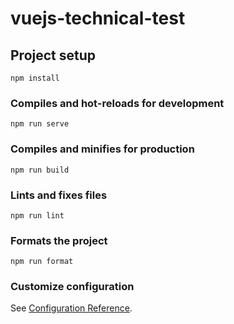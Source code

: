 # vuejs-technical-test

## Project setup

```
npm install
```

### Compiles and hot-reloads for development

```
npm run serve
```

### Compiles and minifies for production

```
npm run build
```

### Lints and fixes files

```
npm run lint
```

### Formats the project

```
npm run format
```

### Customize configuration

See [Configuration Reference](https://cli.vuejs.org/config/).

